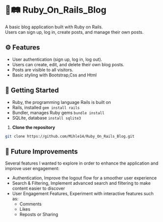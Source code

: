 # 💎🛤 Ruby_On_Rails_Blog


A basic blog application built with Ruby on Rails.  
Users can sign up, log in, create posts, and manage their own posts.


## ⚙️ Features

- User authentication (sign up, log in, log out).
- Users can create, edit, and delete their own blog posts.
- Posts are visible to all visitors.
- Basic styling with Bootstrap,Css and Html

## 📁 Getting Started

- Ruby, the programming language Rails is built on
- Rails, installed ```gem install rails```
- Bundler, manages Ruby gems ```bundle install```
- SQLite, database ```install sqlite3```



1. **Clone the repository**

```bash
git clone https://github.com/Mihle14/Ruby_On_Rails_Blog.git

```

## 🚀 Future Improvements

Several features I wanted to explore in order to enhance the application and improve user engagement:

- Authentication, Improve the logout flow for a smoother user experience
- Search & Filtering, Implement advanced search and filtering to make content easier to discover
- User Engagement Features, Experiment with interactive features such as:
    - Comments
    - Likes
    - Reposts or Sharing
